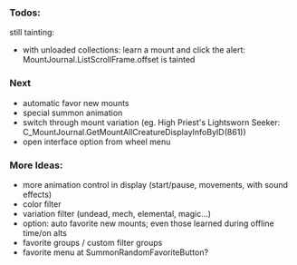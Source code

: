 ### Todos:
still tainting:
  - with unloaded collections: learn a mount and click the alert: MountJournal.ListScrollFrame.offset is tainted


### Next
- automatic favor new mounts
- special summon animation
- switch through mount variation (eg. High Priest's Lightsworn Seeker: C_MountJournal.GetMountAllCreatureDisplayInfoByID(861))
- open interface option from wheel menu

### More Ideas:
- more animation control in display (start/pause, movements, with sound effects)
- color filter
- variation filter (undead, mech, elemental, magic...)
- option: auto favorite new mounts; even those learned during offline time/on alts
- favorite groups / custom filter groups
- favorite menu at SummonRandomFavoriteButton?